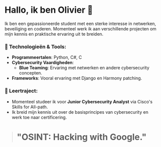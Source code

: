 # Hallo, ik ben Olivier 👋

Ik ben een gepassioneerde student met een sterke interesse in netwerken, beveiliging en coderen. Momenteel werk ik aan verschillende projecten om mijn kennis en praktische ervaring uit te breiden.

### 🔧 Technologieën & Tools:
- **Programmeertalen**: Python, C#, C
- **Cybersecurity Vaardigheden**: 
  - **Blue Teaming**: Ervaring met netwerken en andere cybersecurity concepten.
- **Frameworks**: Vooral ervaring met Django en Harmony patching.
<!--
### 🚀 Huidige Projecten:
- **Verbeteren van het color-menu** volg mijn vooruitgang [hier](https://github.com/DDE-64-bit/Color-Menu/releases/).
-->
### 🌱 Leertraject:
- Momenteel studeer ik voor **Junior Cybersecurity Analyst** via Cisco's Skills for All-path.
- Ik breid mijn kennis uit over de basisprincipes van cybersecurity en werk toe naar certificering.



<!-- START_QUOTE -->
># **"OSINT: Hacking with Google."**
<!-- END_QUOTE -->
